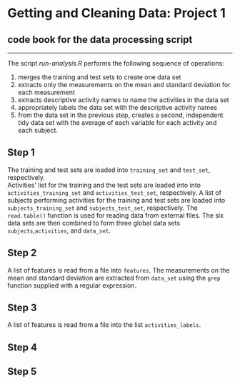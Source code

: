 # Getting and Cleaning Data: Project 1
## code book for the data processing script 
---
The script *run-analysis.R* performs the following sequence of operations:

1. merges the training and test sets to create one data set
2. extracts only the measurements on the mean and standard deviation for each measurement
3. extracts descriptive activity names to name the activities in the data set
4. appropriately labels the data set with the descriptive activity names
5. from the data set in the previous step, creates a second, independent tidy data set with the average of each variable for each activity and each subject.

**Step 1**
---
The training and test sets are loaded into `training_set` and `test_set`, respectively.  
Activities' list for the training and the test sets are loaded into into `activities_training_set` and `activities_test_set`, respectively. 
A list of subjects performing activities for the training and test sets are loaded into `subjects_training_set` and `subjects_test_set`, respectively. 
The `read.table()` function is used for reading data from external files. 
The six data sets are then combined to form three global data sets `subjects`,`activities`, and `data_set`.   

**Step 2**
---
A list of features is read from a file into `features`.
The measurements on the mean and standard deviation are extracted from `data_set` using the `grep` function supplied with a regular expression.

**Step 3**
---
A list of features is read from a file into the list `activities_labels`.

**Step 4**
---

**Step 5**
---


